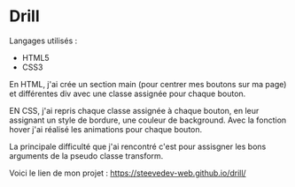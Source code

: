 # Drill

Langages utilisés : 

* HTML5
* CSS3

En HTML, j'ai crée un section main (pour centrer mes boutons sur ma page) et différentes div avec une classe assignée pour chaque bouton.

EN CSS, j'ai repris chaque classe assignée à chaque bouton, en leur assignant un style de bordure, une couleur de background. Avec la fonction hover j'ai réalisé les animations pour chaque bouton.

La principale difficulté que j'ai rencontré c'est pour assisgner les bons arguments de la pseudo classe transform.

Voici le lien de mon projet : https://steevedev-web.github.io/drill/